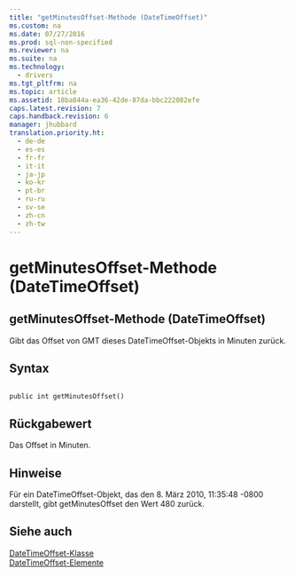```yaml
---
title: "getMinutesOffset-Methode (DateTimeOffset)"
ms.custom: na
ms.date: 07/27/2016
ms.prod: sql-non-specified
ms.reviewer: na
ms.suite: na
ms.technology: 
  - drivers
ms.tgt_pltfrm: na
ms.topic: article
ms.assetid: 18ba844a-ea36-42de-87da-bbc222082efe
caps.latest.revision: 7
caps.handback.revision: 6
manager: jhubbard
translation.priority.ht: 
  - de-de
  - es-es
  - fr-fr
  - it-it
  - ja-jp
  - ko-kr
  - pt-br
  - ru-ru
  - sv-se
  - zh-cn
  - zh-tw
---
```

# getMinutesOffset-Methode (DateTimeOffset)
    
## getMinutesOffset\-Methode \(DateTimeOffset\)  
 Gibt das Offset von GMT dieses DateTimeOffset\-Objekts in Minuten zurück.  
  
## Syntax  
  
```  
  
public int getMinutesOffset()  
```  
  
## Rückgabewert  
 Das Offset in Minuten.  
  
## Hinweise  
 Für ein DateTimeOffset\-Objekt, das den 8. März 2010, 11:35:48 \-0800 darstellt, gibt getMinutesOffset den Wert 480 zurück.  
  
## Siehe auch  
 [DateTimeOffset-Klasse](../content/DateTimeOffset-Class.md)   
 [DateTimeOffset-Elemente](../content/DateTimeOffset-Members.md)  
  
  